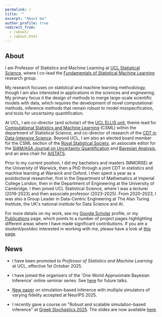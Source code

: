 ```yaml
---
permalink: /
title: ""
excerpt: "About me"
author_profile: true
redirect_from: 
  - /about/
  - /about.html
---
```


## About

I am Professor of Statistics and Machine Learning at [UCL Statistical Science](https://www.ucl.ac.uk/statistics/), where I co-lead the [Fundamentals of Statistical Machine Learning](https://fsml-ucl.github.io) research group. 

My research focuses on statistical and machine learning methodology, though I am also interested in applications in the sciences and engineering. My primary focus it the design of methods to merge large-scale scientific models with data, which requires the development of novel computational methods, inference methods that remain robust to model misspecification, and tools for uncertainty quantification. 

At UCL, I am co-director (and scholar) of the [UCL ELLIS unit](https://ellis.eu/units/london-ucl), theme lead for [Computational Statistics and Machine Learning](https://www.ucl.ac.uk/statistics/research/computational-statistics-and-machine-learning) (CSML) within the department of Statistical Science, and co-director of research of the [CDT in Data-Intensive Science](https://www.ucl.ac.uk/data-intensive-science-industry). Beyond UCL, I am also an elected board member for the CSML section of the [Royal Statistical Society](https://rss.org.uk/membership/rss-groups-and-committees/sections/statistical-computing/), an associate editor for the [SIAM/ASA Journal on Uncertainty Quantification](https://www.siam.org/publications/journals/siam-asa-journal-on-uncertainty-quantification-juq) and [Bayesian Analysis](https://projecteuclid.org/journals/bayesian-analysis), and an area chair for [AISTATS](http://aistats.org/aistats2024/index.html).

Prior to my current position, I did my bachelors and masters (MMORSE) at the University of Warwick, then a PhD through a joint CDT in statistics and machine learning at Warwick and Oxford. I then spent a year as a postdoctoral researcher, first in the Department of Mathematics at Imperial College London, then in the Department of Engineering at the University of Cambridge. I then joined UCL Statistical Science, where I was a lecturer (2019-2023) and then associate professor (2023-2025). From 2020-2023, I was also a Group Leader in Data-Centric Engineering at The Alan Turing Institute, the UK's national institute for Data Science and AI.

For more details on my work, see my [Google Scholar](https://scholar.google.co.uk/citations?user=yLBYtAwAAAAJ&hl=en) profile, or my [Publications](https://fxbriol.github.io/publications/) page, which points to a number of project pages highlighting different areas where I have made significant contributions. If you are a student/postdoc interested in working with me, please have a look at [this page](https://fxbriol.github.io/supervision/).


## News

* I have been promoted to *Professor of Statistics and Machine Learning* at UCL, effective 1st October 2025.

* I have joined the organisers of the 'One World Approximate Bayesian Inference' online seminar series. See [here](https://warwick.ac.uk/fac/sci/statistics/news/upcoming-seminars/abcworldseminar/) for future talks.

* [New paper](https://arxiv.org/abs/2506.06087) on simulation-based inference with multiple simulators of varying fidelity accepted at NeurIPS 2025. 

* I recently gave a course on "Robust and scalable simulation-based inference" at [Greek Stochastics 2025](https://www.stochastics.gr/meetings/omicron/index.html). The slides are now available [here](https://fxbriol.github.io/pdfs/slides-SBI-course.pdf).


